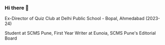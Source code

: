 ### Hi there 👋

Ex-Director of Quiz Club at Delhi Public School - Bopal, Ahmedabad (2023-24)

Student at SCMS Pune, First Year
Writer at Eunoia, SCMS Pune's Editorial Board
